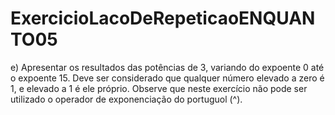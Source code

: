 # ExercicioLacoDeRepeticaoENQUANTO05
e)   Apresentar os resultados das potências de 3, variando do expoente 0 até o expoente 15. Deve ser considerado  que  qualquer  número  elevado  a  zero  é  1,  e  elevado  a  1  é  ele  próprio.  Observe  que neste exercício não pode ser utilizado o operador de exponenciação do portuguol (^). 
